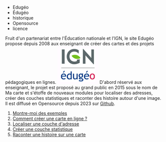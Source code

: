 - Edugéo
- Édugéo
- historique
- Opensource
- licence

Fruit d'un partenariat entre l'Éducation nationale et l'IGN, le site Edugéo propose depuis 2008 aux enseignant de créer des cartes et des projets pédagogiques en lignes.
![](../../img/edugeo.png)
D'abord réservé aux enseignant, le projet est proposé au grand public en 2015 sous le nom de Ma carte et s'étoffe de nouveaux modules pour localiser des adresses, créer des couches statistiques et raconter des histoire autour d'une image.
Il est diffusé en Opensource depuis 2023 sur [Github](https://github.com/IGNF-Ma-carte).

1. [Montre-moi des exemples](../macarte/exemples.md)
2. [Comment créer une carte en ligne ?](../mceditor/créer_une_carte.md)
3. [Localiser une couche d'adresse](../mcadresse/localiser_des_adresses.md)
4. [Créer une couche statistique](../mcstat/créer_une_statistique.md)
5. [Raconter une histoire sur une carte](../mcstory/raconter_une_histoire.md)
